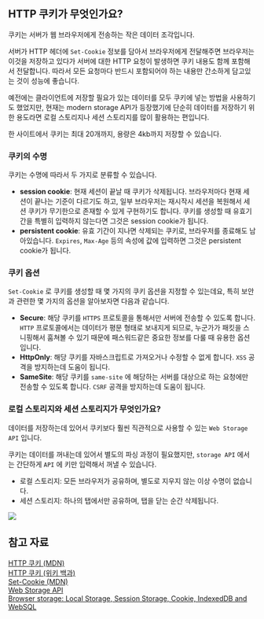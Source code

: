 ## HTTP 쿠키가 무엇인가요?
쿠키는 서버가 웹 브라우저에게 전송하는 작은 데이터 조각입니다.  

서버가 HTTP 헤더에 `Set-Cookie` 정보를 담아서 브라우저에게 전달해주면 브라우저는 이것을 저장하고 있다가 서버에 대한 HTTP 요청이 발생하면 쿠키 내용도 함께 포함해서 전달합니다. 따라서 모든 요청마다 반드시 포함되어야 하는 내용만 간소하게 담고있는 것이 성능에 좋습니다.  

예전에는 클라이언트에 저장할 필요가 있는 데이터를 모두 쿠키에 넣는 방법을 사용하기도 했었지만, 현재는 modern storage API가 등장했기에 단순히 데이터를 저장하기 위한 용도라면 로컬 스토리지나 세션 스토리지를 많이 활용하는 편입니다.  

한 사이트에서 쿠키는 최대 20개까지, 용량은 4kb까지 저장할 수 있습니다.

### 쿠키의 수명
쿠키는 수명에 따라서 두 가지로 분류할 수 있습니다.  

- **session cookie**: 현재 세션이 끝날 때 쿠키가 삭제됩니다. 브라우저마다 현재 세션이 끝나는 기준이 다르기도 하고, 일부 브라우저는 재시작시 세션을 복원해서 세션 쿠키가 무기한으로 존재할 수 있게 구현하기도 합니다. 쿠키를 생성할 때 유효기간을 특별히 입력하지 않는다면 그것은 session cookie가 됩니다.  
- **persistent cookie**: 유효 기간이 지나면 삭제되는 쿠키로, 브라우저를 종료해도 남아있습니다. `Expires`, `Max-Age` 등의 속성에 값에 입력하면 그것은 persistent cookie가 됩니다.  

### 쿠키 옵션
`Set-Cookie` 로 쿠키를 생성할 때 몇 가지의 쿠키 옵션을 지정할 수 있는데요, 특히 보안과 관련한 몇 가지의 옵션을 알아보자면 다음과 같습니다.  

- **Secure**: 해당 쿠키를 `HTTPS` 프로토콜을 통해서만 서버에 전송할 수 있도록 합니다. `HTTP` 프로토콜에서는 데이터가 평문 형태로 보내지게 되므로, 누군가가 패킷을 스니핑해서 훔쳐볼 수 있기 때문에 패스워드같은 중요한 정보를 다룰 때 유용한 옵션입니다.  
- **HttpOnly**: 해당 쿠키를 자바스크립트로 가져오거나 수정할 수 없게 합니다. `XSS` 공격을 방지하는데 도움이 됩니다.  
- **SameSite**: 해당 쿠키를 `same-site` 에 해당하는 서버를 대상으로 하는 요청에만 전송할 수 있도록 합니다. `CSRF` 공격을 방지하는데 도움이 됩니다.  

### 로컬 스토리지와 세션 스토리지가 무엇인가요?
데이터를 저장하는데 있어서 쿠키보다 훨씬 직관적으로 사용할 수 있는 `Web Storage API` 입니다.  

쿠키는 데이터를 꺼내는데 있어서 별도의 파싱 과정이 필요했지만, `storage API` 에서는 간단하게 `API` 에 키만 입력해서 꺼낼 수 있습니다.  

- 로컬 스토리지: 모든 브라우저가 공유하며, 별도로 지우지 않는 이상 수명이 없습니다.  
- 세션 스토리지: 하나의 탭에서만 공유하며, 탭을 닫는 순간 삭제됩니다.  

![](https://miro.medium.com/v2/resize:fit:828/format:webp/1*O70Ml_4EqDa7i3uV0dlK1A.png)  

## 참고 자료
[HTTP 쿠키 (MDN)](https://developer.mozilla.org/ko/docs/Web/HTTP/Cookies)  
[HTTP 쿠키 (위키 백과)](https://ko.wikipedia.org/wiki/HTTP_%EC%BF%A0%ED%82%A4)  
[Set-Cookie (MDN)](https://developer.mozilla.org/ko/docs/Web/HTTP/Headers/Set-Cookie)  
[Web Storage API](https://developer.mozilla.org/ko/docs/Web/API/Web_Storage_API)  
[Browser storage: Local Storage, Session Storage, Cookie, IndexedDB and WebSQL](https://medium.com/@lancelyao/browser-storage-local-storage-session-storage-cookie-indexeddb-and-websql-be6721ebe32a)  